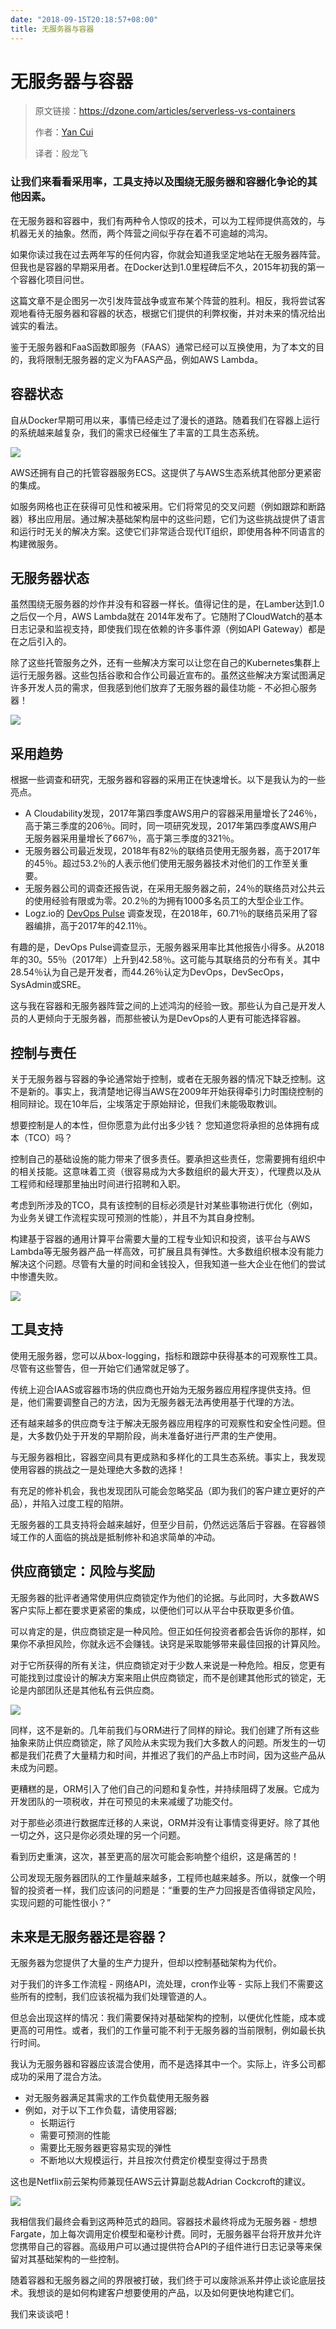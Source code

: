 ```yaml
---
date: "2018-09-15T20:18:57+08:00"
title: 无服务器与容器
---
```

# 无服务器与容器

> 原文链接：https://dzone.com/articles/serverless-vs-containers
>
> 作者：[Yan Cui](https://dzone.com/users/2836231/yancui.html)
>
> 译者：殷龙飞

### 让我们来看看采用率，工具支持以及围绕无服务器和容器化争论的其他因素。

在无服务器和容器中，我们有两种令人惊叹的技术，可以为工程师提供高效的，与机器无关的抽象。然而，两个阵营之间似乎存在着不可逾越的鸿沟。

如果你读过我在过去两年写的任何内容，你就会知道我坚定地站在无服务器阵营。但我也是容器的早期采用者。在Docker达到1.0里程碑后不久，2015年初我的第一个容器化项目问世。

这篇文章不是企图另一次引发阵营战争或宣布某个阵营的胜利。相反，我将尝试客观地看待无服务器和容器的状态，根据它们提供的利弊权衡，并对未来的情况给出诚实的看法。

鉴于无服务器和FaaS函数即服务（FAAS）通常已经可以互换使用，为了本文的目的，我将限制无服务器的定义为FAAS产品，例如AWS Lambda。

## 容器状态

自从Docker早期可用以来，事情已经走过了漫长的道路。随着我们在容器上运行的系统越来越复杂，我们的需求已经催生了丰富的工具生态系统。

![](https://ws1.sinaimg.cn/large/61411417ly1fv92pcoc59j218c0wwtb6.jpg)

AWS还拥有自己的托管容器服务ECS。这提供了与AWS生态系统其他部分更紧密的集成。

如服务网格也正在获得可见性和被采用。它们将常见的交叉问题（例如跟踪和断路器）移出应用层。通过解决基础架构层中的这些问题，它们为这些挑战提供了语言和运行时无关的解决方案。这使它们非常适合现代IT组织，即使用各种不同语言的构建微服务。

## 无服务器状态

虽然围绕无服务器的炒作并没有和容器一样长。值得记住的是，在Lamber达到1.0之后仅一个月，AWS Lambda就在 2014年发布了。它随附了CloudWatch的基本日志记录和监视支持，即使我们现在依赖的许多事件源（例如API Gateway）都是在之后引入的。

除了这些托管服务之外，还有一些解决方案可以让您在自己的Kubernetes集群上运行无服务器。这些包括谷歌和合作公司最近宣布的。虽然这些解决方案试图满足许多开发人员的需求，但我感到他们放弃了无服务器的最佳功能 \- 不必担心服务器！

![](https://ws1.sinaimg.cn/large/61411417ly1fv92pv9fp4j20y60pw43y.jpg)


## 采用趋势

根据一些调查和研究，无服务器和容器的采用正在快速增长。以下是我认为的一些亮点。

*   A Cloudability发现，2017年第四季度AWS用户的容器采用量增长了246％，高于第三季度的206％。同时，同一项研究发现，2017年第四季度AWS用户无服务器采用量增长了667％，高于第三季度的321％。
*   无服务器公司最近发现，2018年有82％的联络员使用无服务器，高于2017年的45％。超过53.2％的人表示他们使用无服务器技术对他们的工作至关重要。
*   无服务器公司的调查还报告说，在采用无服务器之前，24％的联络员对公共云的使用经验有限或为零。20.2％的为拥有1000多名员工的大型企业工作。
*   Logz.io的 [DevOps Pulse](https://logz.io/devops-pulse-insights-2018/#pulse_section_ten) 调查发现，在2018年，60.71％的联络员采用了容器编排，高于2017年的42.11％。

有趣的是，DevOps Pulse调查显示，无服务器采用率比其他报告小得多。从2018年的30。55％（2017年）上升到42.58％。这可能与其联络员的分布有关。其中28.54％认为自己是开发者，而44.26％认定为DevOps，DevSecOps，SysAdmin或SRE。

这与我在容器和无服务器阵营之间的上述鸿沟的经验一致。那些认为自己是开发人员的人更倾向于无服务器，而那些被认为是DevOps的人更有可能选择容器。

## 控制与责任

关于无服务器与容器的争论通常始于控制，或者在无服务器的情况下缺乏控制。这不是新的。事实上，我清楚地记得当AWS在2009年开始获得牵引力时围绕控制的相同辩论。现在10年后，尘埃落定于原始辩论，但我们未能吸取教训。

想要控制是人的本性，但你愿意为此付出多少钱？ 您知道您将承担的总体拥有成本（TCO）吗？

控制自己的基础设施的能力带来了很多责任。要承担这些责任，您需要拥有组织中的相关技能。这意味着工资（很容易成为大多数组织的最大开支），代理费以及从工程师和经理那里抽出时间进行招聘和入职。

考虑到所涉及的TCO，具有该控制的目标必须是针对某些事物进行优化（例如，为业务关键工作流程实现可预测的性能），并且不为其自身控制。

构建基于容器的通用计算平台需要大量的工程专业知识和投资，该平台与AWS Lambda等无服务器产品一样高效，可扩展且具有弹性。大多数组织根本没有能力解决这个问题。尽管有大量的时间和金钱投入，但我知道一些大企业在他们的尝试中惨遭失败。

![](https://ws1.sinaimg.cn/large/61411417ly1fv92q5mvy7j20y01061kx.jpg)

## 工具支持

使用无服务器，您可以从box-logging，指标和跟踪中获得基本的可观察性工具。尽管有这些警告，但一开始它们通常就足够了。

传统上迎合IAAS或容器市场的供应商也开始为无服务器应用程序提供支持。但是，他们需要调整自己的方法，因为无服务器无法再使用基于代理的方法。

还有越来越多的供应商专注于解决无服务器应用程序的可观察性和安全性问题。但是，大多数仍处于开发的早期阶段，尚未准备好进行严肃的生产使用。

与无服务器相比，容器空间具有更成熟和多样化的工具生态系统。事实上，我发现使用容器的挑战之一是处理绝大多数的选择！

有充足的修补机会，我也发现团队可能会忽略奖品（即为我们的客户建立更好的产品），并陷入过度工程的陷阱。

无服务器的工具支持将会越来越好，但至少目前，仍然远远落后于容器。在容器领域工作的人面临的挑战是抵制修补和追求简单的冲动。

## 供应商锁定：风险与奖励

无服务器的批评者通常使用供应商锁定作为他们的论据。与此同时，大多数AWS客户实际上都在要求更紧密的集成，以便他们可以从平台中获取更多价值。

可以肯定的是，供应商锁定是一种风险。但正如任何投资者都会告诉你的那样，如果你不承担风险，你就永远不会赚钱。诀窍是采取能够带来最佳回报的计算风险。

对于它所获得的所有关注，供应商锁定对于少数人来说是一种危险。相反，您更有可能找到过度设计的解决方案来阻止供应商锁定，而不是创建其他形式的锁定，无论是内部团队还是其他私有云供应商。

![](https://ws1.sinaimg.cn/large/61411417ly1fv92qged6ej20y80fijuh.jpg)

同样，这不是新的。几年前我们与ORM进行了同样的辩论。我们创建了所有这些抽象来防止供应商锁定，除了风险从未实现为我们大多数人的问题。所发生的一切都是我们花费了大量精力和时间，并推迟了我们的产品上市时间，因为这些产品从未成为问题。

更糟糕的是，ORM引入了他们自己的问题和复杂性，并持续阻碍了发展。它成为开发团队的一项税收，并在可预见的未来减缓了功能交付。

对于那些必须进行数据库迁移的人来说，ORM并没有让事情变得更好。除了其他一切之外，这只是你必须处理的另一个问题。

看到历史重演，这次，甚至更高的层次可能会影响整个组织，这是痛苦的！

公司发现无服务器团队的工作量越来越多，工程师也越来越多。所以，就像一个明智的投资者一样，我们应该问的问题是：“重要的生产力回报是否值得锁定风险，实现问题的可能性很小？”

## 未来是无服务器还是容器？

无服务器为您提供了大量的生产力提升，但却以控制基础架构为代价。

对于我们的许多工作流程 \- 网络API，流处理，cron作业等 \- 实际上我们不需要这些所有的控制，我们应该祝福为我们处理管道的人。

但总会出现这样的情况：我们需要保持对基础架构的控制，以便优化性能，成本或更高的可用性。或者，我们的工作量可能不利于无服务器的当前限制，例如最长执行时间。

我认为无服务器和容器应该混合使用，而不是选择其中一个。实际上，许多公司都成功的采用了混合方法。

*   对无服务器满足其需求的工作负载使用无服务器
*   例如，对于以下工作负载，请使用容器;
    *   长期运行
    *   需要可预测的性能
    *   需要比无服务器更容易实现的弹性
    *   不断地以大规模运行，并且按次付费定价模型变得过于昂贵

这也是Netflix前云架构师兼现任AWS云计算副总裁Adrian Cockcroft的建议。

![](https://ws1.sinaimg.cn/large/61411417ly1fv92qojnw5j20yc0ue15k.jpg)

我相信我们最终会看到这两种范式的趋同。容器技术最终将成为无服务器 \- 想想Fargate，加上每次调用定价模型和毫秒计费。同时，无服务器平台将开放并允许您携带自己的容器。高级用户可以通过提供符合API的子组件进行日志记录等来保留对其基础架构的一些控制。

随着容器和无服务器之间的界限被打破，我们终于可以废除派系并停止谈论底层技术。我想谈的是如何构建客户想要使用的产品，以及如何更快地构建它们。

我们来谈谈吧！

